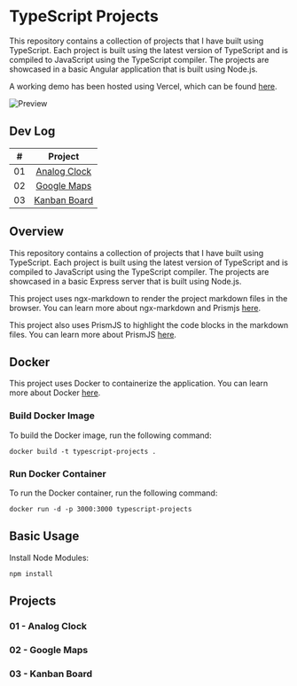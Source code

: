 # TypeScript Projects

This repository contains a collection of projects that I have built using TypeScript. Each project is built using the latest version of TypeScript and is compiled to JavaScript using the TypeScript compiler. The projects are showcased in a basic Angular application that is built using Node.js.

A working demo has been hosted using Vercel, which can be found [here](https://typescript-projects-sepia.vercel.app/).

![Preview](https://maxgeller.s3.us-west-1.amazonaws.com/analog-clock.png)

## Dev Log

|  #  |            Project             |
| :-: | :----------------------------: |
| 01  |   [Analog Clock](https://github.com/max-geller/javascript-projects)       |
| 02  |   [Google Maps](https://github.com/max-geller/javascript-projects)        |
| 03  |   [Kanban Board](https://github.com/max-geller/javascript-projects)       |

## Overview

This repository contains a collection of projects that I have built using TypeScript. Each project is built using the latest version of TypeScript and is compiled to JavaScript using the TypeScript compiler. The projects are showcased in a basic Express server that is built using Node.js.

This project uses ngx-markdown to render the project markdown files in the browser. You can learn more about ngx-markdown and Prismjs [here](https://jfcere.github.io/ngx-markdown/get-started).

This project also uses PrismJS to highlight the code blocks in the markdown files. You can learn more about PrismJS [here](https://prismjs.com/).

## Docker

This project uses Docker to containerize the application. You can learn more about Docker [here](https://www.docker.com/).

### Build Docker Image

To build the Docker image, run the following command:

    docker build -t typescript-projects .

### Run Docker Container

To run the Docker container, run the following command:

    docker run -d -p 3000:3000 typescript-projects


## Basic Usage

Install Node Modules:

    npm install

## Projects

### 01 - Analog Clock

### 02 - Google Maps

### 03 - Kanban Board
